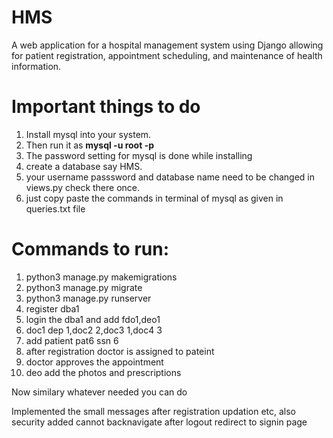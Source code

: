 # HMS
A web application for a hospital management system using Django allowing for patient registration, appointment scheduling, and maintenance of health information.

# Important things to do
1. Install mysql into your system.
2. Then run it as **mysql -u root -p**
3. The password setting for mysql is done while installing
4. create a database say HMS.
5. your username passsword and database name need to be changed in views.py check there once.
6. just copy paste the commands in terminal of mysql as given in queries.txt file

# Commands to run:
1. python3 manage.py makemigrations
2. python3 manage.py migrate
3. python3 manage.py runserver
4. register dba1
5. login the dba1 and add fdo1,deo1
6. doc1 dep 1,doc2 2,doc3 1,doc4 3
7. add patient pat6 ssn 6
8. after registration doctor is assigned to pateint
9. doctor approves the appointment
10. deo add the photos and prescriptions

Now similary whatever needed you can do

Implemented the small messages after registration updation etc,
also security added cannot backnavigate after logout redirect to signin page
